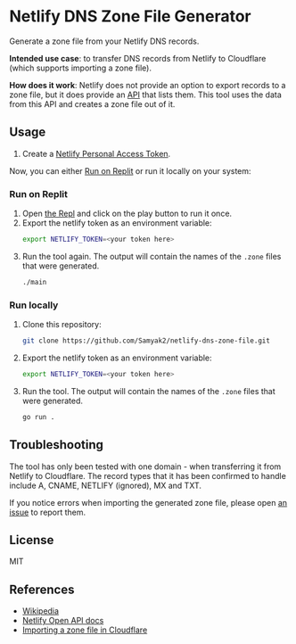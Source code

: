 # Netlify DNS Zone File Generator

Generate a zone file from your Netlify DNS records.

**Intended use case**: to transfer DNS records from Netlify to Cloudflare (which supports importing a zone file).

**How does it work**: Netlify does not provide an option to export records to a zone file, but it does provide an [API](https://open-api.netlify.com/#tag/dnsZone/operation/getDnsRecords) that lists them. This tool uses the data from this API and creates a zone file out of it.

## Usage

1. Create a [Netlify Personal Access Token](https://app.netlify.com/user/applications#personal-access-tokens).

Now, you can either [Run on Replit](https://replit.com/@samyaks/netlify-dns-zone-file) or run it locally on your system:

### Run on Replit

1. Open [the Repl](https://replit.com/@samyaks/netlify-dns-zone-file) and click on the play button to run it once.
1. Export the netlify token as an environment variable:
    ```bash
    export NETLIFY_TOKEN=<your token here>
    ```
1. Run the tool again. The output will contain the names of the `.zone` files that were generated.
    ```bash
    ./main
    ```

### Run locally

1. Clone this repository:
    ```bash
    git clone https://github.com/Samyak2/netlify-dns-zone-file.git
    ```
1. Export the netlify token as an environment variable:
    ```bash
    export NETLIFY_TOKEN=<your token here>
    ```
1. Run the tool. The output will contain the names of the `.zone` files that were generated.
    ```bash
    go run .
    ```

## Troubleshooting

The tool has only been tested with one domain - when transferring it from Netlify to Cloudflare.
The record types that it has been confirmed to handle include A, CNAME, NETLIFY (ignored), MX and TXT.

If you notice errors when importing the generated zone file, please open [an issue](https://github.com/Samyak2/netlify-dns-zone-file/issues/new) to report them.


## License

MIT

## References

- [Wikipedia](https://en.wikipedia.org/wiki/Zone_file)
- [Netlify Open API docs](https://open-api.netlify.com/#tag/dnsZone/operation/getDnsRecords)
- [Importing a zone file in Cloudflare](https://developers.cloudflare.com/dns/manage-dns-records/how-to/import-and-export/#format-your-zone-file)
